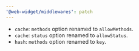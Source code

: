 ```yaml
---
'@web-widget/middlewares': patch
---
```


- `cache`: `methods` option renamed to `allowMethods`.
- `cache`: `status` option renamed to `allowStatus`.
- `hash`: `methods` option renamed to `key`.
